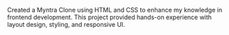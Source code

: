 Created a Myntra Clone using HTML and CSS to enhance my knowledge in frontend development. This project provided hands-on experience with layout design, styling, and responsive UI.
